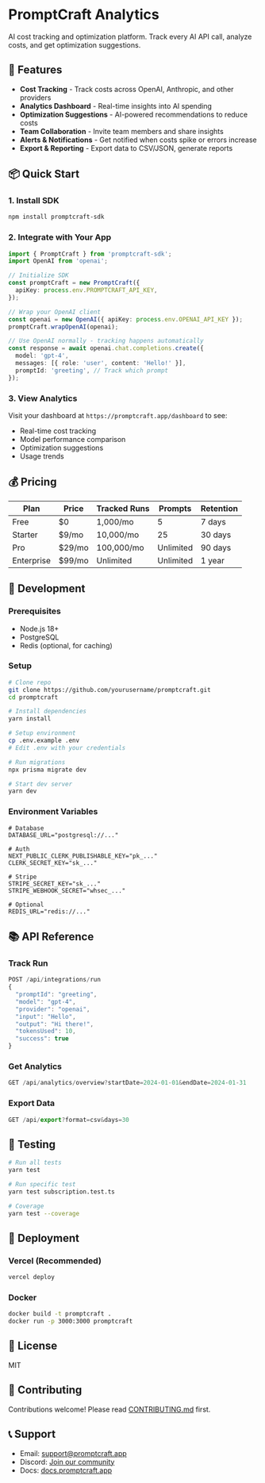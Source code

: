 # PromptCraft Analytics

AI cost tracking and optimization platform. Track every AI API call, analyze costs, and get optimization suggestions.

## 🚀 Features

- **Cost Tracking** - Track costs across OpenAI, Anthropic, and other providers
- **Analytics Dashboard** - Real-time insights into AI spending
- **Optimization Suggestions** - AI-powered recommendations to reduce costs
- **Team Collaboration** - Invite team members and share insights
- **Alerts & Notifications** - Get notified when costs spike or errors increase
- **Export & Reporting** - Export data to CSV/JSON, generate reports

## 📦 Quick Start

### 1. Install SDK

```bash
npm install promptcraft-sdk
```

### 2. Integrate with Your App

```typescript
import { PromptCraft } from 'promptcraft-sdk';
import OpenAI from 'openai';

// Initialize SDK
const promptCraft = new PromptCraft({
  apiKey: process.env.PROMPTCRAFT_API_KEY,
});

// Wrap your OpenAI client
const openai = new OpenAI({ apiKey: process.env.OPENAI_API_KEY });
promptCraft.wrapOpenAI(openai);

// Use OpenAI normally - tracking happens automatically
const response = await openai.chat.completions.create({
  model: 'gpt-4',
  messages: [{ role: 'user', content: 'Hello!' }],
  promptId: 'greeting', // Track which prompt
});
```

### 3. View Analytics

Visit your dashboard at `https://promptcraft.app/dashboard` to see:
- Real-time cost tracking
- Model performance comparison
- Optimization suggestions
- Usage trends

## 💰 Pricing

| Plan | Price | Tracked Runs | Prompts | Retention |
|------|-------|--------------|---------|-----------|
| Free | $0 | 1,000/mo | 5 | 7 days |
| Starter | $9/mo | 10,000/mo | 25 | 30 days |
| Pro | $29/mo | 100,000/mo | Unlimited | 90 days |
| Enterprise | $99/mo | Unlimited | Unlimited | 1 year |

## 🔧 Development

### Prerequisites

- Node.js 18+
- PostgreSQL
- Redis (optional, for caching)

### Setup

```bash
# Clone repo
git clone https://github.com/yourusername/promptcraft.git
cd promptcraft

# Install dependencies
yarn install

# Setup environment
cp .env.example .env
# Edit .env with your credentials

# Run migrations
npx prisma migrate dev

# Start dev server
yarn dev
```

### Environment Variables

```env
# Database
DATABASE_URL="postgresql://..."

# Auth
NEXT_PUBLIC_CLERK_PUBLISHABLE_KEY="pk_..."
CLERK_SECRET_KEY="sk_..."

# Stripe
STRIPE_SECRET_KEY="sk_..."
STRIPE_WEBHOOK_SECRET="whsec_..."

# Optional
REDIS_URL="redis://..."
```

## 📚 API Reference

### Track Run

```typescript
POST /api/integrations/run
{
  "promptId": "greeting",
  "model": "gpt-4",
  "provider": "openai",
  "input": "Hello",
  "output": "Hi there!",
  "tokensUsed": 10,
  "success": true
}
```

### Get Analytics

```typescript
GET /api/analytics/overview?startDate=2024-01-01&endDate=2024-01-31
```

### Export Data

```typescript
GET /api/export?format=csv&days=30
```

## 🧪 Testing

```bash
# Run all tests
yarn test

# Run specific test
yarn test subscription.test.ts

# Coverage
yarn test --coverage
```

## 🚢 Deployment

### Vercel (Recommended)

```bash
vercel deploy
```

### Docker

```bash
docker build -t promptcraft .
docker run -p 3000:3000 promptcraft
```

## 📄 License

MIT

## 🤝 Contributing

Contributions welcome! Please read [CONTRIBUTING.md](CONTRIBUTING.md) first.

## 📞 Support

- Email: support@promptcraft.app
- Discord: [Join our community](https://discord.gg/promptcraft)
- Docs: [docs.promptcraft.app](https://docs.promptcraft.app)
